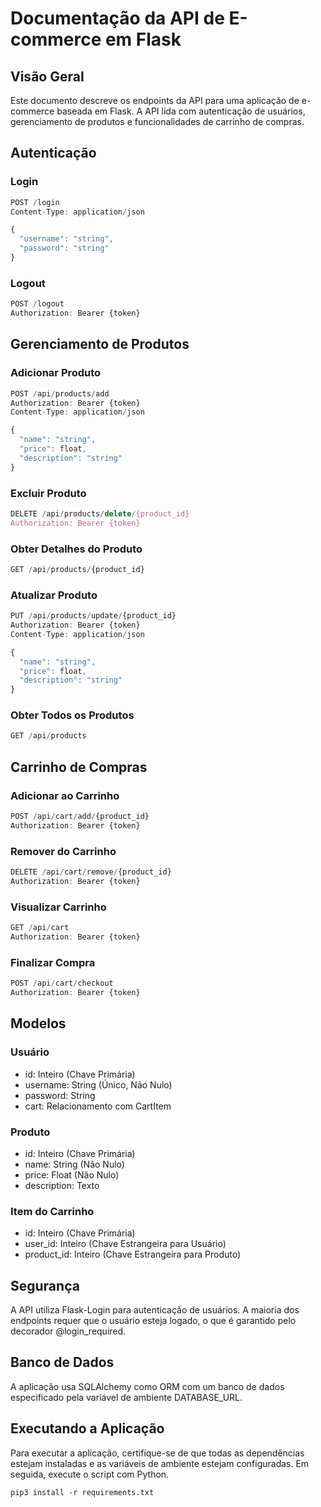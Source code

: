 # Documentação da API de E-commerce em Flask

## Visão Geral

Este documento descreve os endpoints da API para uma aplicação de e-commerce baseada em Flask. A API lida com autenticação de usuários, gerenciamento de produtos e funcionalidades de carrinho de compras.

## Autenticação

### Login

```jsx
POST /login
Content-Type: application/json

{
  "username": "string",
  "password": "string"
}
```

### Logout

```jsx
POST /logout
Authorization: Bearer {token}
```

## Gerenciamento de Produtos

### Adicionar Produto

```jsx
POST /api/products/add
Authorization: Bearer {token}
Content-Type: application/json

{
  "name": "string",
  "price": float,
  "description": "string"
}
```

### Excluir Produto

```jsx
DELETE /api/products/delete/{product_id}
Authorization: Bearer {token}
```

### Obter Detalhes do Produto

```jsx
GET /api/products/{product_id}
```

### Atualizar Produto

```jsx
PUT /api/products/update/{product_id}
Authorization: Bearer {token}
Content-Type: application/json

{
  "name": "string",
  "price": float,
  "description": "string"
}
```

### Obter Todos os Produtos

```jsx
GET /api/products
```

## Carrinho de Compras

### Adicionar ao Carrinho

```jsx
POST /api/cart/add/{product_id}
Authorization: Bearer {token}
```

### Remover do Carrinho

```jsx
DELETE /api/cart/remove/{product_id}
Authorization: Bearer {token}
```

### Visualizar Carrinho

```jsx
GET /api/cart
Authorization: Bearer {token}
```

### Finalizar Compra

```jsx
POST /api/cart/checkout
Authorization: Bearer {token}
```

## Modelos

### Usuário

- id: Inteiro (Chave Primária)
- username: String (Único, Não Nulo)
- password: String
- cart: Relacionamento com CartItem

### Produto

- id: Inteiro (Chave Primária)
- name: String (Não Nulo)
- price: Float (Não Nulo)
- description: Texto

### Item do Carrinho

- id: Inteiro (Chave Primária)
- user_id: Inteiro (Chave Estrangeira para Usuário)
- product_id: Inteiro (Chave Estrangeira para Produto)

## Segurança

A API utiliza Flask-Login para autenticação de usuários. A maioria dos endpoints requer que o usuário esteja logado, o que é garantido pelo decorador @login_required.

## Banco de Dados

A aplicação usa SQLAlchemy como ORM com um banco de dados especificado pela variável de ambiente DATABASE_URL.

## Executando a Aplicação

Para executar a aplicação, certifique-se de que todas as dependências estejam instaladas e as variáveis de ambiente estejam configuradas. Em seguida, execute o script com Python.

```Shell
pip3 install -r requirements.txt
```
